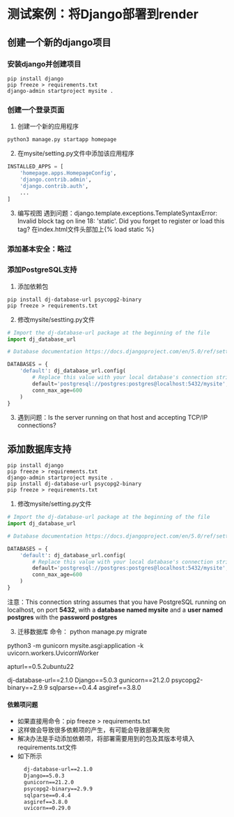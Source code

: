 # 测试案例：将Django部署到render

## 创建一个新的django项目
### 安装django并创建项目
```console
pip install django
pip freeze > requirements.txt
django-admin startproject mysite .

```

### 创建一个登录页面
1. 创建一个新的应用程序
```console
python3 manage.py startapp homepage
```

2. 在mysite/setting.py文件中添加该应用程序
```python
INSTALLED_APPS = [
    'homepage.apps.HomepageConfig',
    'django.contrib.admin',
    'django.contrib.auth',
    ...
]
```

3. 编写视图
遇到问题：django.template.exceptions.TemplateSyntaxError: Invalid block tag on line 18: 'static'. Did you forget to register or load this tag?
在index.html文件头部加上{% load static %}

### 添加基本安全：略过

### 添加PostgreSQL支持
1. 添加依赖包
```console
pip install dj-database-url psycopg2-binary
pip freeze > requirements.txt
```
2. 修改mysite/sestting.py文件
```python
# Import the dj-database-url package at the beginning of the file
import dj_database_url

# Database documentation https://docs.djangoproject.com/en/5.0/ref/settings/#databases

DATABASES = {
    'default': dj_database_url.config(
        # Replace this value with your local database's connection string.
        default='postgresql://postgres:postgres@localhost:5432/mysite',
        conn_max_age=600
    )
}
```

3. 遇到问题：Is the server running on that host and accepting TCP/IP connections?
   

## 添加数据库支持


```console
pip install django
pip freeze > requirements.txt
django-admin startproject mysite .
pip install dj-database-url psycopg2-binary
pip freeze > requirements.txt
```



1. 修改mysite/setting.py文件

```python
# Import the dj-database-url package at the beginning of the file
import dj_database_url

# Database documentation https://docs.djangoproject.com/en/5.0/ref/settings/#databases

DATABASES = {
    'default': dj_database_url.config(
        # Replace this value with your local database's connection string.
        default='postgresql://postgres:postgres@localhost:5432/mysite',
        conn_max_age=600
    )
}


```
注意：This connection string assumes that you have PostgreSQL running on localhost, on port **5432**, with a **database named mysite** and a **user named postgres** with the **password postgres**

3. 迁移数据库
命令： python manage.py migrate


python3 -m gunicorn mysite.asgi:application -k uvicorn.workers.UvicornWorker


apturl==0.5.2ubuntu22

dj-database-url==2.1.0
Django==5.0.3
gunicorn==21.2.0
psycopg2-binary==2.9.9
sqlparse==0.4.4
asgiref==3.8.0


#### 依赖项问题
- 如果直接用命令：pip freeze > requirements.txt
- 这样做会导致很多依赖项的产生，有可能会导致部署失败
- 解决办法是手动添加依赖项，将部署需要用到的包及其版本号填入requirements.txt文件
- 如下所示
  ```txt
    dj-database-url==2.1.0
    Django==5.0.3
    gunicorn==21.2.0
    psycopg2-binary==2.9.9
    sqlparse==0.4.4
    asgiref==3.8.0
    uvicorn==0.29.0
  ```